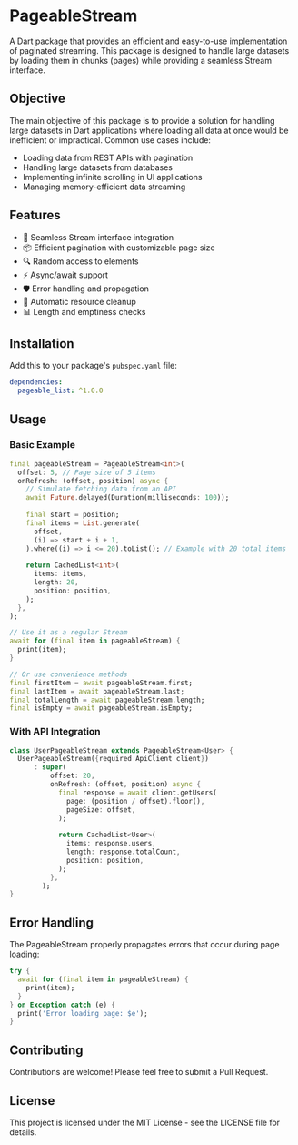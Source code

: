 # PageableStream

A Dart package that provides an efficient and easy-to-use implementation of paginated streaming. This package is designed to handle large datasets by loading them in chunks (pages) while providing a seamless Stream interface.

## Objective

The main objective of this package is to provide a solution for handling large datasets in Dart applications where loading all data at once would be inefficient or impractical. Common use cases include:

- Loading data from REST APIs with pagination
- Handling large datasets from databases
- Implementing infinite scrolling in UI applications
- Managing memory-efficient data streaming

## Features

- 🔄 Seamless Stream interface integration
- 📦 Efficient pagination with customizable page size
- 🔍 Random access to elements
- ⚡ Async/await support
- 🛡️ Error handling and propagation
- 🧹 Automatic resource cleanup
- 📊 Length and emptiness checks

## Installation

Add this to your package's `pubspec.yaml` file:

```yaml
dependencies:
  pageable_list: ^1.0.0
```

## Usage

### Basic Example

```dart
final pageableStream = PageableStream<int>(
  offset: 5, // Page size of 5 items
  onRefresh: (offset, position) async {
    // Simulate fetching data from an API
    await Future.delayed(Duration(milliseconds: 100));
    
    final start = position;
    final items = List.generate(
      offset,
      (i) => start + i + 1,
    ).where((i) => i <= 20).toList(); // Example with 20 total items
    
    return CachedList<int>(
      items: items,
      length: 20,
      position: position,
    );
  },
);

// Use it as a regular Stream
await for (final item in pageableStream) {
  print(item);
}

// Or use convenience methods
final firstItem = await pageableStream.first;
final lastItem = await pageableStream.last;
final totalLength = await pageableStream.length;
final isEmpty = await pageableStream.isEmpty;
```

### With API Integration

```dart
class UserPageableStream extends PageableStream<User> {
  UserPageableStream({required ApiClient client})
      : super(
          offset: 20,
          onRefresh: (offset, position) async {
            final response = await client.getUsers(
              page: (position / offset).floor(),
              pageSize: offset,
            );
            
            return CachedList<User>(
              items: response.users,
              length: response.totalCount,
              position: position,
            );
          },
        );
}
```

## Error Handling

The PageableStream properly propagates errors that occur during page loading:

```dart
try {
  await for (final item in pageableStream) {
    print(item);
  }
} on Exception catch (e) {
  print('Error loading page: $e');
}
```

## Contributing

Contributions are welcome! Please feel free to submit a Pull Request.

## License

This project is licensed under the MIT License - see the LICENSE file for details.
